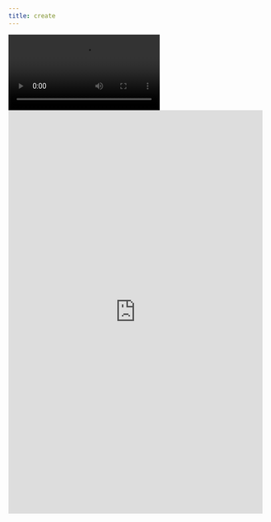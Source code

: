 ```yaml
---
title: create
---
```


<div id="video_wrapper">
  <video autoplay loop>
    <source src="https://drive.google.com/uc?export=view&id=14ZELB7sGk1dYqI1u_7EDhwcNnI70S1Kt" type="video/mp4">
  </video>
</div>
<center><iframe frameborder="0" width="100%" height="800px" src="https://replit.com/@TianbinLiu/Menu?lite=true"></center>

